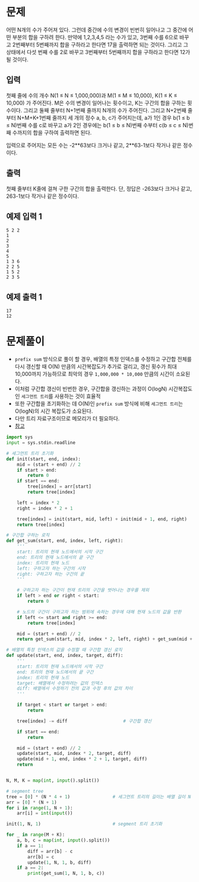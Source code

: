 # 문제

어떤 N개의 수가 주어져 있다. 그런데 중간에 수의 변경이 빈번히 일어나고 그 중간에 어떤 부분의 합을 구하려 한다. 만약에 1,2,3,4,5 라는 수가 있고, 3번째 수를 6으로 바꾸고 2번째부터 5번째까지 합을 구하라고 한다면 17을 출력하면 되는 것이다. 그리고 그 상태에서 다섯 번째 수를 2로 바꾸고 3번째부터 5번째까지 합을 구하라고 한다면 12가 될 것이다.

## 입력

첫째 줄에 수의 개수 N(1 ≤ N ≤ 1,000,000)과 M(1 ≤ M ≤ 10,000), K(1 ≤ K ≤ 10,000) 가 주어진다. M은 수의 변경이 일어나는 횟수이고, K는 구간의 합을 구하는 횟수이다. 그리고 둘째 줄부터 N+1번째 줄까지 N개의 수가 주어진다. 그리고 N+2번째 줄부터 N+M+K+1번째 줄까지 세 개의 정수 a, b, c가 주어지는데, a가 1인 경우 b(1 ≤ b ≤ N)번째 수를 c로 바꾸고 a가 2인 경우에는 b(1 ≤ b ≤ N)번째 수부터 c(b ≤ c ≤ N)번째 수까지의 합을 구하여 출력하면 된다.

입력으로 주어지는 모든 수는 -2\*\*63보다 크거나 같고, 2\*\*63-1보다 작거나 같은 정수이다.

## 출력

첫째 줄부터 K줄에 걸쳐 구한 구간의 합을 출력한다. 단, 정답은 -263보다 크거나 같고, 263-1보다 작거나 같은 정수이다.

## 예제 입력 1

```
5 2 2
1
2
3
4
5
1 3 6
2 2 5
1 5 2
2 3 5
```

## 예제 출력 1

```
17
12
```

# 문제풀이

- `prefix sum` 방식으로 풀이 할 경우, 배열의 특정 인덱스를 수정하고 구간합 전체를 다시 갱신할 때 O(N) 만큼의 시간복잡도가 추가로 걸리고, 갱신 횟수가 최대 10,000까지 가능하므로 최악의 경우 `1,000,000 * 10,000` 만큼의 시간이 소요된다.
- 이처럼 구간합 갱신이 빈번한 경우, 구간합을 갱신하는 과정이 O(logN) 시간복잡도인 `세그먼트 트리`를 사용하는 것이 효율적
- 또한 구간합을 초기화하는 데 O(N)인 `prefix sum` 방식에 비해 `세그먼트 트리`는 O(logN)의 시간 복잡도가 소요된다.
- 다만 트리 자료구조이므로 메모리가 더 필요하다.
- [참고](https://www.codingninjas.com/codestudio/library/segment-tree-428)

```python
import sys
input = sys.stdin.readline

# 세그먼트 트리 초기화
def init(start, end, index):
    mid = (start + end) // 2
    if start > end:
        return 0
    if start == end:
        tree[index] = arr[start]
        return tree[index]

    left = index * 2
    right = index * 2 + 1

    tree[index] = init(start, mid, left) + init(mid + 1, end, right)
    return tree[index]

# 구간합 구하는 로직
def get_sum(start, end, index, left, right):
    '''
    start: 트리의 현재 노드에서의 시작 구간
    end: 트리의 현재 노드에서의 끝 구간
    index: 트리의 현재 노드
    left: 구하고자 하는 구간의 시작
    right: 구하고자 하는 구간의 끝
    '''

    # 구하고자 하는 구간이 현재 트리의 구간을 벗어나는 경우를 제외
    if left > end or right < start:
        return 0

    # 노드의 구간이 구하고자 하는 범위에 속하는 경우에 대해 현재 노드의 값을 반환
    if left <= start and right >= end:
        return tree[index]

    mid = (start + end) // 2
    return get_sum(start, mid, index * 2, left, right) + get_sum(mid + 1, end, index * 2 + 1, left, right)

# 배열의 특정 인덱스의 값을 수정할 때 구간합 갱신 로직
def update(start, end, index, target, diff):
    '''
    start: 트리의 현재 노드에서의 시작 구간
    end: 트리의 현재 노드에서의 끝 구간
    index: 트리의 현재 노드
    target: 배열에서 수정하려는 값의 인덱스
    diff: 배열에서 수정하기 전의 값과 수정 후의 값의 차이
    '''

    if target < start or target > end:
        return

    tree[index] -= diff                     # 구간합 갱신

    if start == end:
        return

    mid = (start + end) // 2
    update(start, mid, index * 2, target, diff)
    update(mid + 1, end, index * 2 + 1, target, diff)
    return


N, M, K = map(int, input().split())

# segment tree
tree = [0] * (N * 4 + 1)                # 세그먼트 트리의 길이는 배열 길이 N
arr = [0] * (N + 1)
for i in range(1, N + 1):
    arr[i] = int(input())

init(1, N, 1)                           # segment 트리 초기화

for _ in range(M + K):
    a, b, c = map(int, input().split())
    if a == 1:
        diff = arr[b] - c
        arr[b] = c
        update(1, N, 1, b, diff)
    if a == 2:
        print(get_sum(1, N, 1, b, c))

```

